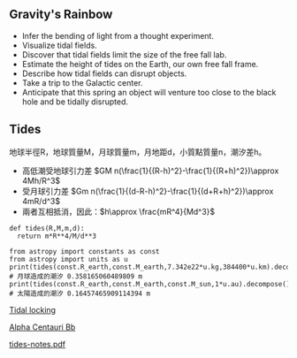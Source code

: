 ## Gravity's Rainbow
* Infer the bending of light from a thought experiment.
* Visualize tidal fields.
* Discover that tidal fields limit the size of the free fall lab.
* Estimate the height of tides on the Earth, our own free fall frame.
* Describe how tidal fields can disrupt objects.
* Take a trip to the Galactic center.
* Anticipate that this spring an object will venture too close to the black hole and be tidally disrupted.

## Tides
地球半徑R，地球質量M，月球質量m，月地距d，小質點質量n，潮汐差h。
* 高低潮受地球引力差 $GM n(\frac{1}{(R-h)^2}-\frac{1}{(R+h)^2})\approx 4Mh/R^3$
* 受月球引力差 $Gm n(\frac{1}{(d-R-h)^2}-\frac{1}{(d+R+h)^2})\approx 4mR/d^3$
* 兩者互相抵消，因此：$h\approx \frac{mR^4}{Md^3}$

```
def tides(R,M,m,d):
  return m*R**4/M/d**3

from astropy import constants as const
from astropy import units as u
print(tides(const.R_earth,const.M_earth,7.342e22*u.kg,384400*u.km).decompose())
# 月球造成的潮汐 0.358165060489809 m
print(tides(const.R_earth,const.M_earth,const.M_sun,1*u.au).decompose())
# 太陽造成的潮汐 0.16457465909114394 m
```

[Tidal locking](https://en.wikipedia.org/wiki/Tidal_locking)

[Alpha Centauri Bb](https://en.wikipedia.org/wiki/Alpha_Centauri_Bb)

[tides-notes.pdf](https://prod-edxapp.edx-cdn.org/assets/courseware/v1/2eae9941bb170f59ee5957807f9c4e7b/c4x/CornellX/Astro2290x/asset/tides-notes.pdf)